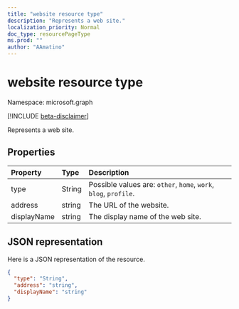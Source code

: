 ```yaml
---
title: "website resource type"
description: "Represents a web site."
localization_priority: Normal
doc_type: resourcePageType
ms.prod: ""
author: "AAmatino"
---
```


# website resource type

Namespace: microsoft.graph

[!INCLUDE [beta-disclaimer](../../includes/beta-disclaimer.md)]

Represents a web site.


## Properties
| Property	   | Type	|Description|
|:---------------|:--------|:----------|
|type|String| Possible values are: `other`, `home`, `work`, `blog`, `profile`.|
|address|string|The URL of the website.|
|displayName|string|The display name of the web site.|

## JSON representation

Here is a JSON representation of the resource.

<!-- {
  "blockType": "resource",
  "optionalProperties": [

  ],
  "@odata.type": "microsoft.graph.website"
}-->

```json
{
  "type": "String",
  "address": "string",
  "displayName": "string"
}

```

<!-- uuid: 8fcb5dbc-d5aa-4681-8e31-b001d5168d79
2015-10-25 14:57:30 UTC -->
<!--
{
  "type": "#page.annotation",
  "description": "webSite resource",
  "keywords": "",
  "section": "documentation",
  "tocPath": "",
  "suppressions": []
}
-->
